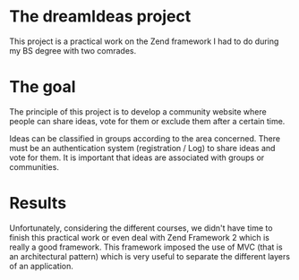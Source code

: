 # The dreamIdeas project
This project is a practical work on the Zend framework I had to do during my BS degree with two comrades.

# The goal
The principle of this project is to develop a community website where people can share ideas, vote for them or exclude them after a certain time.

Ideas can be classified in groups according to the area concerned.
There must be an authentication system (registration / Log) to share ideas and vote for them.
It is important that ideas are associated with groups or communities.

# Results
Unfortunately, considering the different courses, we didn't have time to finish this practical work or even deal with Zend Framework 2 which is really a good framework.
This framework imposed the use of MVC (that is an architectural pattern) which is very useful to separate the different layers of an application.
